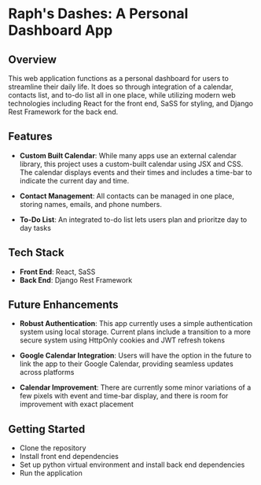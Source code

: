 # Raph's Dashes: A Personal Dashboard App

## Overview

This web application functions as a personal dashboard for users to streamline their daily life. It does so through integration of a calendar, contacts list, and to-do list all in one place, while utilizing modern web technologies including React for the front end, SaSS for styling, and Django Rest Framework for the back end.

## Features

- **Custom Built Calendar**: While many apps use an external calendar library, this project uses a custom-built calendar using JSX and CSS. The calendar displays events and their times and includes a time-bar to indicate the current day and time.

- **Contact Management**: All contacts can be managed in one place, storing names, emails, and phone numbers.

- **To-Do List**: An integrated to-do list lets users plan and prioritze day to day tasks

## Tech Stack

- **Front End**: React, SaSS
- **Back End**: Django Rest Framework

## Future Enhancements

- **Robust Authentication**: This app currently uses a simple authentication system using local storage. Current plans include a transition to a more secure system using HttpOnly cookies and JWT refresh tokens

- **Google Calendar Integration**: Users will have the option in the future to link the app to their Google Calendar, providing seamless updates across platforms

- **Calendar Improvement**: There are currently some minor variations of a few pixels with event and time-bar display, and there is room for improvement with exact placement

## Getting Started

- Clone the repository
- Install front end dependencies
- Set up python virtual environment and install back end dependencies
- Run the application

